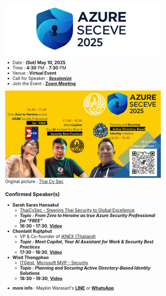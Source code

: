 
[![Azure Sec Eve 2025 by iKNEX (Thailand)](img/logo_trans_cropped_wide.png "Azure Sec Eve 2025 by iKNEX (Thailand)")](https://globalazure.net/events/b8924497-f083-465c-94d6-36a40d629064)

+ Date : ***(Sat)*** **May 10, 2025**
+ Time : **4:30** PM - **7:30** PM
+ Venue : **Virtual Event**
+ Call for Speaker : ***[Sessionize](https://sessionize.com/azure-sec-eve-2025)***
+ Join the Event : **[Zoom Meeting](#)**

[![Azure Sec Eve 2025 by iKNEX (Thailand)](img/banner.png "Azure Sec Eve 2025 by iKNEX (Thailand)")](https://globalazure.net/events/b8924497-f083-465c-94d6-36a40d629064)
Orginal picture : [Thai Cy Sec](https://www.facebook.com/photo?fbid=704062745492060)

### Confirmed Speaker(s)
+ **Sarah Saran Hansakul**
	+ [ThaiCySec - Steering Thai Security to Global Excellence](https://www.facebook.com/thaicysec)
	+ ***Topic : From Zero to Heroine as true Azure Security Professional for “FREE”***
	+ **16:30 - 17:30**, **[Video](https://youtu.be/dBcEa2j2DQE)**
+ **Chonlatit Rujitphut**
	+ VP & Co-founder of [iKNEX (Thailand)](https://www.facebook.com/iKNEX/)
	+ ***Topic : Meet Copilot, Your AI Assistant for Work & Security Best Practices***
	+ **17:30 - 18:30**, **[Video](https://youtu.be/iih24N03RVc)**
+ **Wisit Thongphoo**
	+ [ITGeist](https://www.facebook.com/ITGeist5), [Microsoft MVP - Security](https://mvp.microsoft.com/en-US/MVP/profile/1e650ff3-3c9a-e411-93f2-9cb65495d3c4)
	+ ***Topic : Planning and Securing Active Directory-Based Identity Solutions***
	+ **18:30 - 19:30**, **[Video](https://youtu.be/qUCCBI4QpoE)**

* **more info** : Maykin Warasart's **[LINE](https://line.me/R/ti/p/@maykin)** or **[WhatsApp](https://api.whatsapp.com/send?phone=66832725900)**